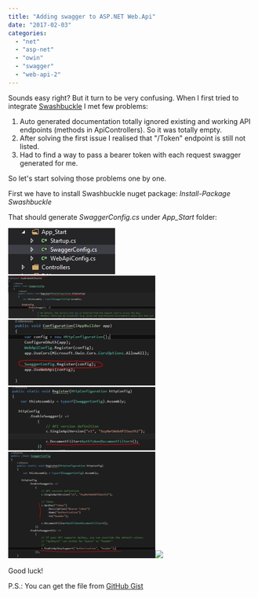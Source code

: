```yaml
---
title: "Adding swagger to ASP.NET Web.Api"
date: "2017-02-03"
categories: 
  - "net"
  - "asp-net"
  - "owin"
  - "swagger"
  - "web-api-2"
---
```


  

Sounds easy right? But it turn to be very confusing. When I first tried to integrate [Swashbuckle](https://github.com/domaindrivendev/Swashbuckle) I met few problems:

1. Auto generated documentation totally ignored existing and working API endpoints (methods in ApiControllers). So it was totally empty.
2. After solving the first issue I realised that "/Token" endpoint is still not listed.
3. Had to find a way to pass a bearer token with each request swagger generated for me.

So let's start solving those problems one by one.

First we have to install Swashbuckle nuget package: _Install-Package Swashbuckle_

That should generate _SwaggerConfig.cs_ under _App\_Start_ folder:

  

[![swashbuckle swagger](/images/2.jpg)![swashbuckle swagger](/images/3.jpg)![](/images/4.jpg)![](/images/5.jpg)![](/images/6.jpg)![](https://smellyc0de.files.wordpress.com/2017/02/6.jpg?w=300)](https://smellyc0de.files.wordpress.com/2017/02/1.jpg)

  
Good luck!  
  
P.S.: You can get the file from [GitHub Gist](https://gist.github.com/yuv4ik/8e41b47d3ad3d54827cac0808cf19e98)
